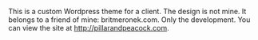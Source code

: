 This is a custom Wordpress theme for a client. The design is not mine. It belongs to a friend of mine: britmeronek.com. Only the development. You can view the site at http://pillarandpeacock.com.
